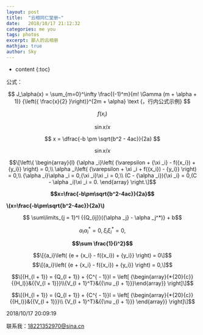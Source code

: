 ```yaml
---
layout: post
title:  "云相同仁堂册~"
date:   2018/10/17 21:12:32     
categories: me you
tags: photos
excerpt: 鄙人的云相册
mathjax: true
author: Sky
---
```


* content
{:toc}



公式：


$$ J_\alpha(x) = \sum_{m=0}^\infty \frac{(-1)^m}{m! \Gamma (m + \alpha + 1)} {\left({ \frac{x}{2} }\right)}^{2m + \alpha} \text {，行内公式示例} $$


$$ f({x_i}) $$

$$ \sin x/x $$


$$ x = \dfrac{-b \pm \sqrt{b^2 - 4ac}}{2a} $$

$$ \sin x/x $$



$$\[\left\{ \begin{array}{l}
{\alpha _i}\left( {\varepsilon  + {\xi _i} - f({x_i}) + {y_i}} \right) = 0,\\
\alpha _i\left( {\varepsilon  + \xi _i + f({x_i}) - {y_i}} \right) = 0,\\
{\alpha _i}\alpha _i = 0,{\xi _i}\xi _i = 0,\\
(C - {\alpha _i}){\xi _i} = 0,(C - \alpha _i)\xi _i = 0.
\end{array} \right.\]$$


**$$x=\frac{-b\pm\sqrt{b^2-4ac}}{2a}$$**

**\\(x=\frac{-b\pm\sqrt{b^2-4ac}}{2a}\\)**

$$ \sum\limits_{j = 1}^l {{Q_{ij}}({\alpha _j} - \alpha _j^*)}  + b$$

$$ {\alpha _i}\alpha _i^* = 0,{\xi _i}\xi _i^* = 0,$$

**$$\sum \frac{1}{i^2}$$**

$$\[{a_i}\left( {e + {x_i} - f({x_i}) + {y_i}} \right) = 0\]$$
$$\[{a_i}\left( {e + {x_i} - f({x_i}) + {y_i}} \right) = 0,\]$$

$$\[{H_{l + 1}} = {Q_{l + 1}} + {C^{ - 1}}I = \left[ {\begin{array}{*{20}{c}}{{H_l}}&{{V_{l + 1}}}\\{V_{l + 1}^T}&{{\nu _{l + 1}}}\end{array}} \right]\]$$

$$\[{H_{l + 1}} = {Q_{l + 1}} + {C^{ - 1}}I = \left[ {\begin{array}{*{20}{c}}
{{H_l}}&{{V_{l + 1}}}\\
{V_{l + 1}^T}&{{\nu _{l + 1}}}
\end{array}} \right]\]$$


2018/10/17 20:09:19 

联系我：18221352970@sina.cn









  


